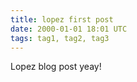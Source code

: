 ```yaml
---
title: lopez first post
date: 2000-01-01 18:01 UTC
tags: tag1, tag2, tag3
---
```


Lopez blog post yeay!
